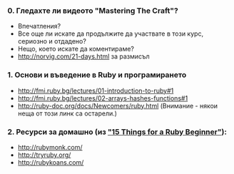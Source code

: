 ### 0. Гледахте ли видеото "Mastering The Craft"?

- Впечатления?
- Все още ли искате да продължите да участвате в този курс, сериозно и отдадено?
- Нещо, което искате да коментираме?
- http://norvig.com/21-days.html за размисъл

### 1. Основи и въведение в Ruby и програмирането

- http://fmi.ruby.bg/lectures/01-introduction-to-ruby#1
- http://fmi.ruby.bg/lectures/02-arrays-hashes-functions#1
- http://ruby-doc.org/docs/Newcomers/ruby.html (Внимание - някои неща от този линк са остарели.)

### 2. Ресурси за домашно (из ["15 Things for a Ruby Beginner"](http://www.jasimabasheer.com/posts/meta_introduction_to_ruby.html)):

- http://rubymonk.com/
- http://tryruby.org/
- http://rubykoans.com/
